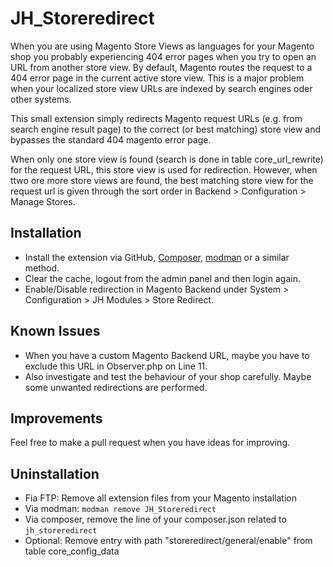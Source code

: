 # JH_Storeredirect

When you are using Magento Store Views as languages for your Magento shop you probably experiencing 404 error pages when you try to open an URL from another store view. By default, Magento routes the request to a 404 error page in the current active store view. This is a major problem when your localized store view URLs are indexed by search engines oder other systems.

This small extension simply redirects Magento request URLs (e.g. from search engine result page) to the correct (or best matching) store view and bypasses the standard 404 magento error page.

When only one store view is found (search is done in table core_url_rewrite) for the request URL, this store view is used for redirection. However, when ttwo ore more store views are found, the best matching store view for the request url is given through the sort order in Backend > Configuration > Manage Stores.

## Installation
* Install the extension via GitHub, [Composer](https://getcomposer.org/), [modman](https://github.com/colinmollenhour/modman) or a similar method. 
* Clear the cache, logout from the admin panel and then login again.
* Enable/Disable redirection in Magento Backend under System > Configuration > JH Modules > Store Redirect.

## Known Issues
* When you have a custom Magento Backend URL, maybe you have to exclude this URL in Observer.php on Line 11.
* Also investigate and test the behaviour of your shop carefully. Maybe some unwanted redirections are performed.


## Improvements 
Feel free to make a pull request when you have ideas for improving.

## Uninstallation
 
 * Fia FTP: Remove all extension files from your Magento installation
 * Via modman: `modman remove JH_Storeredirect`
 * Via composer, remove the line of your composer.json related to `jh_storeredirect`
 * Optional: Remove entry with path "storeredirect/general/enable" from table core_config_data
